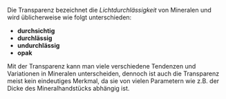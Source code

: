 Die Transparenz bezeichnet die _Lichtdurchlässigkeit_ von Mineralen und wird üblicherweise wie folgt unterschieden:

- **durchsichtig**
- **durchlässig**
- **undurchlässig**
- **opak**

Mit der Transparenz kann man viele verschiedene Tendenzen und Variationen in Mineralen unterscheiden, dennoch ist auch die Transparenz meist kein eindeutiges Merkmal, da sie von vielen Parametern wie z.B. der Dicke des Mineralhandstücks abhängig ist.
